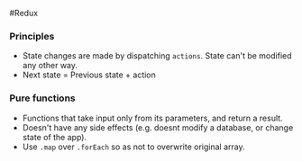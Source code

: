 #Redux

### Principles
- State changes are made by dispatching `actions`. State can't be modified any other way.
- Next state = Previous state + action

### Pure functions

- Functions that take input only from its parameters, and return a result.
- Doesn't have any side effects (e.g. doesnt modify a database, or change state of the app).
- Use `.map` over `.forEach` so as not to overwrite original array.
